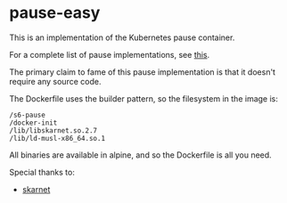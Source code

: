 # pause-easy

This is an implementation of the Kubernetes pause container.

For a complete list of pause implementations, see [this](../pause-tiny/README.md).

The primary claim to fame of this pause implementation is that it doesn't require any source code.

The Dockerfile uses the builder pattern, so the filesystem in the image is:

```
/s6-pause
/docker-init
/lib/libskarnet.so.2.7
/lib/ld-musl-x86_64.so.1
```

All binaries are available in alpine, and so the Dockerfile is all you need.

Special thanks to:
- [skarnet](https://skarnet.org/software/s6-portable-utils/s6-pause.html)
